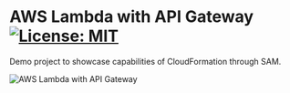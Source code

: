 # AWS Lambda with API Gateway [![License: MIT](https://img.shields.io/badge/License-MIT-green.svg)](LICENSE)

Demo project to showcase capabilities of CloudFormation through SAM.

![AWS Lambda with API Gateway](https://github.com/sanman-shelar/aws-lambda-java-events-demo/workflows/Build%20AWS%20Lambda%20Project/badge.svg?event=deployment_status)
